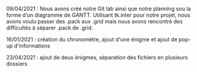 09/04/2021 : Nous avons créé notre Git lab ainsi que notre planning sou la forme d’un diagramme de GANTT. Utilisant tk.inter pour notre projet, nous avons voulu passer des .pack aux .grid mais nous avons rencontré des difficultés à séparer .pack de .grid.

16/01/2021 : création du chronomètre, ajout d'une énigme et ajout de pop-up d'informations

23/04/2021 : ajout de deux énigmes, séparation des fichiers en plusieurs dossiers